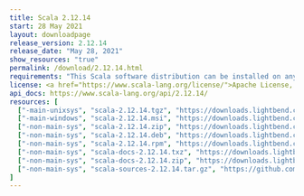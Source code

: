 ```yaml
---
title: Scala 2.12.14
start: 28 May 2021
layout: downloadpage
release_version: 2.12.14
release_date: "May 28, 2021"
show_resources: "true"
permalink: /download/2.12.14.html
requirements: "This Scala software distribution can be installed on any Unix-like or Windows system. It requires Java 8 or later, available <a href='https://www.java.com/'>here</a>."
license: <a href="https://www.scala-lang.org/license/">Apache License, Version 2.0</a>
api_docs: https://www.scala-lang.org/api/2.12.14/
resources: [
  ["-main-unixsys", "scala-2.12.14.tgz", "https://downloads.lightbend.com/scala/2.12.14/scala-2.12.14.tgz", "Mac OS X, Unix, Cygwin", "20.11M"],
  ["-main-windows", "scala-2.12.14.msi", "https://downloads.lightbend.com/scala/2.12.14/scala-2.12.14.msi", "Windows (msi installer)", "125.83M"],
  ["-non-main-sys", "scala-2.12.14.zip", "https://downloads.lightbend.com/scala/2.12.14/scala-2.12.14.zip", "Windows", "20.15M"],
  ["-non-main-sys", "scala-2.12.14.deb", "https://downloads.lightbend.com/scala/2.12.14/scala-2.12.14.deb", "Debian", "146.87M"],
  ["-non-main-sys", "scala-2.12.14.rpm", "https://downloads.lightbend.com/scala/2.12.14/scala-2.12.14.rpm", "RPM package", "126.09M"],
  ["-non-main-sys", "scala-docs-2.12.14.txz", "https://downloads.lightbend.com/scala/2.12.14/scala-docs-2.12.14.txz", "API docs", "53.68M"],
  ["-non-main-sys", "scala-docs-2.12.14.zip", "https://downloads.lightbend.com/scala/2.12.14/scala-docs-2.12.14.zip", "API docs", "108.88M"],
  ["-non-main-sys", "scala-sources-2.12.14.tar.gz", "https://github.com/scala/scala/archive/v2.12.14.tar.gz", "Sources", ""]
]
---
```

